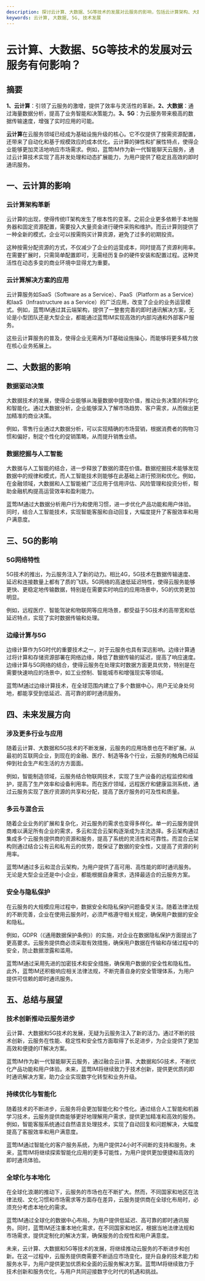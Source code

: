 ```yaml
---
description: 探讨云计算、大数据、5G等技术的发展对云服务的影响，包括云计算架构、大数据驱动、5G网络特性和未来发展趋势。
keywords: 云计算, 大数据, 5G, 技术发展
---
```

# 云计算、大数据、5G等技术的发展对云服务有何影响？

## 摘要

**1、云计算**：引领了云服务的激增，提供了效率与灵活性的革新。**2、大数据**：通过海量数据分析，提高了业务智能和决策能力。**3、5G**：为云服务带来极高的数据传输速度，增强了实时应用的可能。

**云计算**在云服务领域已经成为基础设施升级的核心。它不仅提供了按需资源配置，还带来了自动化和基于规模效应的成本优化。云计算的弹性和扩展性特点，使得企业能够更加灵活地响应市场需求。例如，蓝莺IM作为新一代智能聊天云服务，通过云计算技术实现了高并发处理和动态扩展能力，为用户提供了稳定且高效的即时通讯服务。

## 一、云计算的影响

### 云计算架构革新

云计算的出现，使得传统IT架构发生了根本性的变革。之前企业更多依赖于本地服务器和固定资源配置，需要投入大量资金进行硬件采购和维护。而云计算则提供了一种全新的模式，企业可以按需购买计算资源，避免了过多的初期投资。

这种按需分配资源的方式，不仅减少了企业的运营成本，同时提高了资源利用率。在需要扩展时，只需简单配置即可，无需经历复杂的硬件安装和配置过程。这种灵活性在动态多变的商业环境中显得尤为重要。

### 云计算解决方案的应用

云计算服务如SaaS（Software as a Service）、PaaS（Platform as a Service）和IaaS（Infrastructure as a Service）的广泛应用，改变了企业的业务运营模式。例如，蓝莺IM通过其云端架构，提供了一整套完善的即时通讯解决方案，无论是小型团队还是大型企业，都能通过蓝莺IM实现高效的内部沟通和外部客户服务。

这些云计算服务的普及，使得企业无需再为IT基础设施操心，而能够将更多精力放在核心业务拓展上。

## 二、大数据的影响

### 数据驱动决策

大数据技术的发展，使得企业能够从海量数据中提取价值，推动业务决策的科学化和智能化。通过大数据分析，企业能够深入了解市场趋势、客户需求，从而做出更加精准的商业决策。

例如，零售行业通过大数据分析，可以实现精确的市场营销，根据消费者的购物习惯和偏好，制定个性化的促销策略，从而提升销售业绩。

### 数据挖掘与人工智能

大数据与人工智能的结合，进一步释放了数据的潜在价值。数据挖掘技术能够发现数据中的规律和模式，而人工智能技术则能够在此基础上进行预测和优化。例如，在金融领域，大数据和人工智能被广泛应用于信用评估、风险管理和投资分析，帮助金融机构提高运营效率和盈利能力。

蓝莺IM通过大数据分析用户行为和使用习惯，进一步优化产品功能和用户体验。同时，结合人工智能技术，实现智能客服和自动回复，大幅度提升了客服效率和用户满意度。

## 三、5G的影响

### 5G网络特性

5G技术的推出，为云服务注入了新的动力。相比4G，5G技术在数据传输速度、延迟和连接数量上都有了质的飞跃。5G网络的高速低延迟特性，使得云服务能够更快、更稳定地传输数据，特别是在需要实时响应的应用场景中，5G的优势更加明显。

例如，远程医疗、智能驾驶和物联网等应用场景，都受益于5G技术的高带宽和低延迟特点，实现了实时数据传输和处理。

### 边缘计算与5G

边缘计算作为5G时代的重要技术之一，对于云服务也具有深远影响。边缘计算通过将计算和存储资源部署在网络边缘，降低了数据传输的延迟，提高了响应速度。边缘计算与5G网络的结合，使得云服务在处理实时数据方面更具优势，特别是在需要快速响应的场景中，如工业控制、智能城市和增强现实等领域。

蓝莺IM通过边缘计算技术，在全球范围内建立了多个数据中心，用户无论身处何地，都能享受到低延迟、高可靠的即时通讯服务。

## 四、未来发展方向

### 涉及更多行业与应用

随着云计算、大数据和5G技术的不断发展，云服务的应用场景也在不断扩展。从最初的互联网企业，到现在的金融、医疗、制造等各个行业，云服务的触角已经延伸到社会生产和生活的方方面面。

例如，智能制造领域，云服务结合物联网技术，实现了生产设备的远程监控和维护，提高了生产效率和设备利用率。而在医疗领域，远程医疗和健康监测系统，通过云服务实现了医疗资源的共享和分配，提高了医疗服务的可及性和质量。

### 多云与混合云

随着企业业务的扩展和复杂化，对云服务的需求也变得多样化。单一的云服务提供商难以满足所有企业的需求，多云和混合云架构逐渐成为主流选择。多云架构通过集成多个云服务提供商的资源和服务，提高了系统的灵活性和可靠性。而混合云架构则通过结合公有云和私有云的优势，既保证了数据的安全性，又提高了资源的利用率。

蓝莺IM通过多云和混合云架构，为用户提供了高可用、高性能的即时通讯服务。无论是大型企业还是中小企业，都能根据自身需求，选择最适合的云服务方案。

### 安全与隐私保护

在云服务的大规模应用过程中，数据安全和隐私保护问题备受关注。随着法律法规的不断完善，企业在使用云服务时，必须严格遵守相关规定，确保用户数据的安全和隐私。

例如，GDPR（《通用数据保护条例》）的实施，对企业在数据隐私保护方面提出了更高要求。云服务提供商必须采取有效措施，确保用户数据在传输和存储过程中的安全，防止数据泄露和滥用。

蓝莺IM通过采用先进的加密技术和安全措施，确保用户数据的安全性和隐私性。此外，蓝莺IM还积极响应相关法律法规，不断完善自身的安全管理体系，为用户提供可信赖的即时通讯服务。

## 五、总结与展望

### 技术创新推动云服务进步

云计算、大数据和5G技术的发展，无疑为云服务注入了新的活力。通过不断的技术创新，云服务在性能、稳定性和安全性方面取得了长足进步，为企业提供了更加高效和便捷的IT解决方案。

蓝莺IM作为新一代智能聊天云服务，通过融合云计算、大数据和5G技术，不断优化产品功能和用户体验。未来，蓝莺IM将继续致力于技术创新，提供更优质的即时通讯解决方案，助力企业实现数字化转型和业务升级。

### 持续优化与智能化

随着技术的不断进步，云服务将会更加智能化和个性化。通过结合人工智能和机器学习技术，云服务提供商能够更好地理解用户需求，提供更加精准和高效的服务。例如，智能客服系统通过自然语言处理技术，实现了自动回复和问题解决，大幅度提高了客服效率和用户满意度。

蓝莺IM通过智能化的客户服务系统，为用户提供24小时不间断的支持和服务。未来，蓝莺IM将继续探索智能化应用的更多可能性，为用户提供更加便捷和高效的即时通讯体验。

### 全球化与本地化

在全球化浪潮的推动下，云服务的市场也在不断扩大。然而，不同国家和地区在法律法规、文化习惯和市场需求等方面存在差异，云服务提供商在全球化布局时，必须充分考虑本地化的需求。

蓝莺IM通过全球化的数据中心布局，为用户提供低延迟、高可靠的即时通讯服务。同时，蓝莺IM还注重本地化需求，在不同国家和地区，根据当地法律法规和市场需求，提供定制化的解决方案，确保服务的合规性和用户满意度。

未来，云计算、大数据和5G等技术的发展，将继续推动云服务的不断进步和创新。在这一过程中，云服务提供商需要不断适应市场变化，提升自身的技术能力和服务水平，为用户提供更加优质和全面的云服务解决方案。蓝莺IM将继续致力于技术创新和服务优化，与用户共同迎接数字化时代的机遇和挑战。